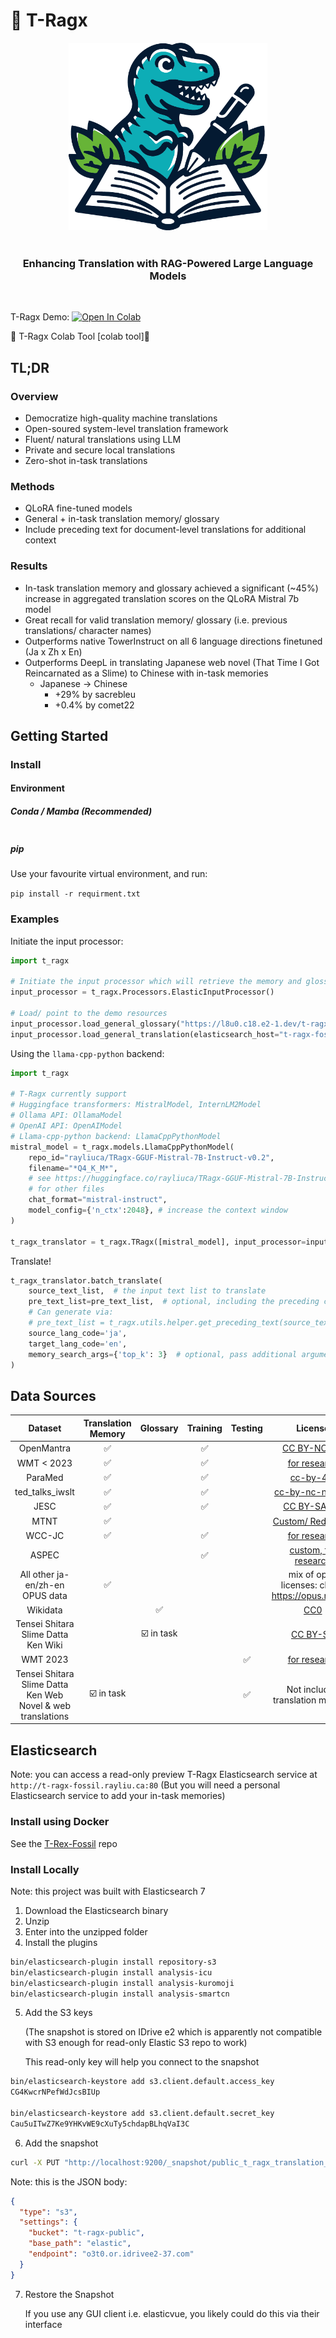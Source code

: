 🦖 T-Ragx
==============================

<p align="center">
  <picture>
    <img alt="T-Ragx Featured Image" src="assets/featured_repo.png" height="300" style="max-width: 100%;">
  </picture>
  <br/>
  <br/>
</p>


<h3 align="center">
    <p>Enhancing Translation with RAG-Powered Large Language Models</p>
</h3>

<br>

T-Ragx Demo: <a target="_blank" href="https://colab.research.google.com/github/rayliuca/T-Ragx/blob/main/examples/T_Ragx_Demo.ipynb">
  <img src="https://colab.research.google.com/assets/colab-badge.svg" alt="Open In Colab"/>
</a>

🚧 T-Ragx Colab Tool [colab tool]🚧

## TL;DR

### Overview

- Democratize high-quality machine translations
- Open-soured system-level translation framework
- Fluent/ natural translations using LLM
- Private and secure local translations
- Zero-shot in-task translations

### Methods

- QLoRA fine-tuned models
- General + in-task translation memory/ glossary
- Include preceding text for document-level translations for additional context

### Results

- In-task translation memory and glossary achieved a significant (~45%) increase in aggregated translation scores on the QLoRA Mistral 7b model 
- Great recall for valid translation memory/ glossary (i.e. previous translations/ character names)
- Outperforms native TowerInstruct on all 6 language directions finetuned (Ja x Zh x En)
- Outperforms DeepL in translating Japanese web novel (That Time I Got Reincarnated as a Slime) to Chinese with in-task
  memories
    - Japanese -> Chinese
        - +29% by sacrebleu
        - +0.4% by comet22

[//]: # (### 🚧 [***See the write-up for more details***]&#40;reports/README.md&#41; 🚧)

## Getting Started

### Install
#### Environment
##### Conda / Mamba (Recommended)
```python

```

##### pip
Use your favourite virtual environment, and run:

`pip install -r requirment.txt`


### Examples

Initiate the input processor:

```Python
import t_ragx

# Initiate the input processor which will retrieve the memory and glossary results for us
input_processor = t_ragx.Processors.ElasticInputProcessor()

# Load/ point to the demo resources
input_processor.load_general_glossary("https://l8u0.c18.e2-1.dev/t-ragx-public/glossary")
input_processor.load_general_translation(elasticsearch_host="t-ragx-fossil.rayliu.ca", elasticsearch_port=80)
```

Using the `llama-cpp-python` backend:

```python
import t_ragx

# T-Ragx currently support 
# Huggingface transformers: MistralModel, InternLM2Model
# Ollama API: OllamaModel
# OpenAI API: OpenAIModel
# Llama-cpp-python backend: LlamaCppPythonModel
mistral_model = t_ragx.models.LlamaCppPythonModel(
    repo_id="rayliuca/TRagx-GGUF-Mistral-7B-Instruct-v0.2",
    filename="*Q4_K_M*",
    # see https://huggingface.co/rayliuca/TRagx-GGUF-Mistral-7B-Instruct-v0.2
    # for other files
    chat_format="mistral-instruct",
    model_config={'n_ctx':2048}, # increase the context window
)

t_ragx_translator = t_ragx.TRagx([mistral_model], input_processor=input_processor)
```

Translate!

```python
t_ragx_translator.batch_translate(
    source_text_list,  # the input text list to translate
    pre_text_list=pre_text_list,  # optional, including the preceding context to translate the document level
    # Can generate via:
    # pre_text_list = t_ragx.utils.helper.get_preceding_text(source_text_list, max_sent=3)
    source_lang_code='ja',
    target_lang_code='en',
    memory_search_args={'top_k': 3}  # optional, pass additional arguments to input_processor.search_memory
)
```

## Data Sources

|                           Dataset                           | Translation Memory |  Glossary  | Training | Testing |                                            License                                             |
|:-----------------------------------------------------------:|:------------------:|:----------:|:--------:|:-------:|:----------------------------------------------------------------------------------------------:|
|                         OpenMantra                          |         ✅          |            |    ✅     |         | [CC BY-NC 4.0](https://github.com/mantra-inc/open-mantra-dataset?tab=License-1-ov-file#readme) |
|                         WMT < 2023                          |         ✅          |            |    ✅     |         |           [for research](https://www2.statmt.org/wmt23/translation-task.html#_data)            |
|                           ParaMed                           |         ✅          |            |    ✅     |         |                  [cc-by-4.0](https://huggingface.co/datasets/bigbio/paramed)                   |
|                       ted_talks_iwslt                       |         ✅          |            |    ✅     |         |                   [cc-by-nc-nd-4.0](https://nlp.stanford.edu/projects/jesc/)                   |
|                            JESC                             |         ✅          |            |    ✅     |         |                    [CC BY-SA 4.0](https://nlp.stanford.edu/projects/jesc/)                     |
|                            MTNT                             |         ✅          |            |          |         |           [Custom/ Reddit API](https://pmichel31415.github.io/mtnt/index.html#licen)           |
|                           WCC-JC                            |         ✅          |            |    ✅     |         |   [for research](https://github.com/zhang-jinyi/Web-Crawled-Corpus-for-Japanese-Chinese-NMT)   |
|                            ASPEC                            |                    |            |    ✅     |         |              [custom, for research](https://jipsti.jst.go.jp/aspec/terms_en.html)              |
|               All other ja-en/zh-en OPUS data               |         ✅          |            |          |         |                       mix of open licenses: check https://opus.nlpl.eu/                        |
|                          Wikidata                           |                    |     ✅      |          |         |                    [CC0](https://www.wikidata.org/wiki/Wikidata:Copyright)                     |
|             Tensei Shitara Slime Datta Ken Wiki             |                    | ☑️ in task |          |         |                          [CC BY-SA](https://www.fandom.com/licensing)                          |
|                          WMT 2023                           |                    |            |          |    ✅    |           [for research](https://www2.statmt.org/wmt23/translation-task.html#_data)            |
| Tensei Shitara Slime Datta Ken Web Novel & web translations |     ☑️ in task     |            |          |    ✅    |                                Not included translation memory                                 |

## Elasticsearch

Note: you can access a read-only preview T-Ragx Elasticsearch service at `http://t-ragx-fossil.rayliu.ca:80`
(But you will need a personal Elasticsearch service to add your in-task memories)

### Install using Docker

See the [T-Rex-Fossil](https://github.com/rayliuca/T-Ragx-Fossil) repo

### Install Locally

Note: this project was built with Elasticsearch 7

1. Download the Elasticsearch binary
2. Unzip
3. Enter into the unzipped folder
4. Install the plugins

```bash
bin/elasticsearch-plugin install repository-s3
bin/elasticsearch-plugin install analysis-icu
bin/elasticsearch-plugin install analysis-kuromoji
bin/elasticsearch-plugin install analysis-smartcn
```

5. Add the S3 keys

   (The snapshot is stored on IDrive e2 which is apparently not compatible with S3 enough for read-only Elastic S3 repo
   to work)

   This read-only key will help you connect to the snapshot

```bash
bin/elasticsearch-keystore add s3.client.default.access_key
CG4KwcrNPefWdJcsBIUp

bin/elasticsearch-keystore add s3.client.default.secret_key
Cau5uITwZ7Ke9YHKvWE9cXuTy5chdapBLhqVaI3C
```

6. Add the snapshot

```bash
curl -X PUT "http://localhost:9200/_snapshot/public_t_ragx_translation_memory" -H "Content-Type: application/json" -d "{\"type\":\"s3\",\"settings\":{\"bucket\":\"t-ragx-public\",\"base_path\":\"elastic\",\"endpoint\":\"o3t0.or.idrivee2-37.com\"}}"
```

Note: this is the JSON body:

```json
{
  "type": "s3",
  "settings": {
    "bucket": "t-ragx-public",
    "base_path": "elastic",
    "endpoint": "o3t0.or.idrivee2-37.com"
  }
}
```

7. Restore the Snapshot

   If you use any GUI client i.e. elasticvue, you likely could do this via their interface



